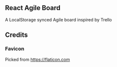 ## React Agile Board
A LocalStorage synced Agile board inspired by Trello

## Credits
### Favicon
Picked from https://flaticon.com